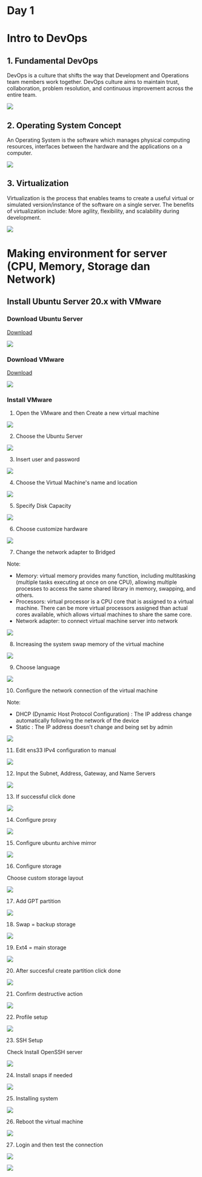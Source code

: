 # Day 1

# Intro to DevOps

## 1. Fundamental DevOps

DevOps is a culture that shifts the way that Development and Operations team members work together. DevOps culture aims to maintain trust, collaboration, problem resolution, and continuous improvement across the entire team.

![](./media/devops.jpg)

## 2. Operating System Concept

An Operating System is the software which manages physical computing resources, interfaces between the hardware and the applications on a computer.

![](./media/os.png)

## 3. Virtualization

Virtualization is the process that enables teams to create a useful virtual or simulated version/instance of the software on a single server.
The benefits of virtualization include: More agility, flexibility, and scalability during development.

![](./media/virtualization.jpg)

# Making environment for server (CPU, Memory, Storage dan Network)

## Install Ubuntu Server 20.x with VMware
### Download Ubuntu Server
[Download](https://ubuntu.com/download/server)

![](./media/ubuntu.png)

### Download VMware
[Download](https://www.vmware.com/products/workstation-player/workstation-player-evaluation.html)

![](./media/vmware.jpg)

### Install VMware
1. Open the VMware and then Create a new virtual machine

![](./media/1.png)

2. Choose the Ubuntu Server

![](./media/2.png)

3. Insert user and password

![](./media/3.png)

4. Choose the Virtual Machine's name and location

![](./media/4.png)

5. Specify Disk Capacity

![](./media/5.png)

6. Choose customize hardware

![](./media/6.png)

7. Change the network adapter to Bridged

Note:
- Memory: virtual memory provides many function, including multitasking (multiple tasks executing at once on one CPU), allowing multiple processes to access the same shared library in memory, swapping, and others.
- Processors: virtual processor is a CPU core that is assigned to a virtual machine. There can be more virtual processors assigned than actual cores available, which allows virtual machines to share the same core.
- Network adapter: to connect virtual machine server into network

![](./media/7.png)

8. Increasing the system swap memory of the virtual machine

![](./media/8.png)

9. Choose language

![](./media/9.png)

10. Configure the network connection of the virtual machine

Note:
- DHCP (Dynamic Host Protocol Configuration) : The IP address change automatically following the network of the device
- Static : The IP address doesn't change and being set by admin

![](./media/10.png)

11. Edit ens33 IPv4 configuration to manual

![](./media/11.png)

12. Input the Subnet, Address, Gateway, and Name Servers

![](./media/12.png)

13. If successful click done

![](./media/13.png)

14. Configure proxy

![](./media/14.png)

15. Configure ubuntu archive mirror

![](./media/15.png)

16. Configure storage

Choose custom storage layout

![](./media/16.png)

17. Add GPT partition

![](./media/17.png)

18. Swap = backup storage

![](./media/18.png)

19. Ext4 = main storage

![](./media/19.png)

20. After succesful create partition click done

![](./media/20.png)

21. Confirm destructive action

![](./media/21.png)

22. Profile setup

![](./media/22.png)

23. SSH Setup

Check Install OpenSSH server

![](./media/23.png)

24. Install snaps if needed

![](./media/24.png)

25. Installing system

![](./media/25.png)

26. Reboot the virtual machine 

![](./media/26.png)

27. Login and then test the connection

![](./media/27.png)

![](./media/28.png)
